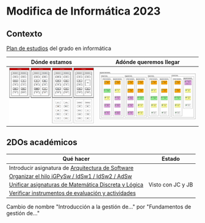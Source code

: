 #  Modifica de Informática 2023

## Contexto

[Plan de estudios](https://www.uneatlantico.es/escuela-politecnica-superior/estudios-grado-oficial-en-ingenieria-informatica) del grado en informática

|Dónde estamos|Adónde queremos llegar|
|-|-|
![](./images/mapaGradoInformatica.png)|![](/images/modelosUML/malla.svg)

## 2DOs académicos

|Qué hacer|Estado|
|-|-|
Introducir asignatura de [Arquitectura de Software](./AdSw.md)|
[Organizar el hilo iGPySw / IdSw1 / IdSw2 / AdSw](./organizarHilo.md)|
[Unificar asignaturas de Matemática Discreta y Lógica](./unificarMDisLog.md)|Visto con JC y JB
[Verificar instrumentos de evaluación y actividades](./evaluacionesInformatica.md)|
Cambio de nombre "Introducción a la gestión de..." por "Fundamentos de gestión de..."
